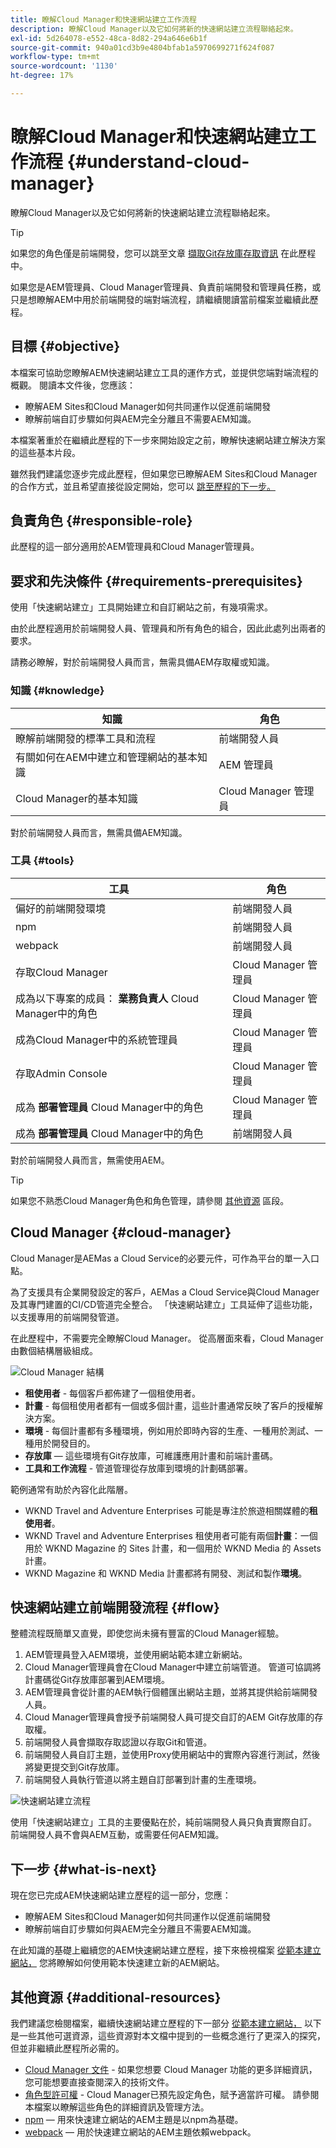 ```yaml
---
title: 瞭解Cloud Manager和快速網站建立工作流程
description: 瞭解Cloud Manager以及它如何將新的快速網站建立流程聯絡起來。
exl-id: 5d264078-e552-48ca-8d82-294a646e6b1f
source-git-commit: 940a01cd3b9e4804bfab1a5970699271f624f087
workflow-type: tm+mt
source-wordcount: '1130'
ht-degree: 17%

---
```


# 瞭解Cloud Manager和快速網站建立工作流程 {#understand-cloud-manager}

瞭解Cloud Manager以及它如何將新的快速網站建立流程聯絡起來。

>[!TIP]
>
>如果您的角色僅是前端開發，您可以跳至文章 [擷取Git存放庫存取資訊](retrieve-access.md) 在此歷程中。
>
>如果您是AEM管理員、Cloud Manager管理員、負責前端開發和管理員任務，或只是想瞭解AEM中用於前端開發的端對端流程，請繼續閱讀當前檔案並繼續此歷程。

## 目標 {#objective}

本檔案可協助您瞭解AEM快速網站建立工具的運作方式，並提供您端對端流程的概觀。 閱讀本文件後，您應該：

* 瞭解AEM Sites和Cloud Manager如何共同運作以促進前端開發
* 瞭解前端自訂步驟如何與AEM完全分離且不需要AEM知識。

本檔案著重於在繼續此歷程的下一步來開始設定之前，瞭解快速網站建立解決方案的這些基本片段。

雖然我們建議您逐步完成此歷程，但如果您已瞭解AEM Sites和Cloud Manager的合作方式，並且希望直接從設定開始，您可以 [跳至歷程的下一步。](create-site.md)

## 負責角色 {#responsible-role}

此歷程的這一部分適用於AEM管理員和Cloud Manager管理員。

## 要求和先決條件 {#requirements-prerequisites}

使用「快速網站建立」工具開始建立和自訂網站之前，有幾項需求。

由於此歷程適用於前端開發人員、管理員和所有角色的組合，因此此處列出兩者的要求。

請務必瞭解，對於前端開發人員而言，無需具備AEM存取權或知識。

### 知識 {#knowledge}

| 知識 | 角色 |
|---|---|
| 瞭解前端開發的標準工具和流程 | 前端開發人員 |
| 有關如何在AEM中建立和管理網站的基本知識 | AEM 管理員 |
| Cloud Manager的基本知識 | Cloud Manager 管理員 |

對於前端開發人員而言，無需具備AEM知識。

### 工具 {#tools}

| 工具 | 角色 |
|---|---|
| 偏好的前端開發環境 | 前端開發人員 |
| npm | 前端開發人員 |
| webpack | 前端開發人員 |
| 存取Cloud Manager | Cloud Manager 管理員 |
| 成為以下專案的成員： **業務負責人** Cloud Manager中的角色 | Cloud Manager 管理員 |
| 成為Cloud Manager中的系統管理員 | Cloud Manager 管理員 |
| 存取Admin Console | Cloud Manager 管理員 |
| 成為 **部署管理員** Cloud Manager中的角色 | Cloud Manager 管理員 |
| 成為 **部署管理員** Cloud Manager中的角色 | 前端開發人員 |

對於前端開發人員而言，無需使用AEM。

>[!TIP]
>
>如果您不熟悉Cloud Manager角色和角色管理，請參閱 [其他資源](#additional-resources) 區段。

## Cloud Manager {#cloud-manager}

Cloud Manager是AEMas a Cloud Service的必要元件，可作為平台的單一入口點。

為了支援具有企業開發設定的客戶，AEMas a Cloud Service與Cloud Manager及其專門建置的CI/CD管道完全整合。 「快速網站建立」工具延伸了這些功能，以支援專用的前端開發管道。

在此歷程中，不需要完全瞭解Cloud Manager。 從高層面來看，Cloud Manager由數個結構層級組成。

![Cloud Manager 結構](assets/cloud-manager-structure.png)

* **租使用者** - 每個客戶都佈建了一個租使用者。
* **計畫** - 每個租使用者都有一個或多個計畫，這些計畫通常反映了客戶的授權解決方案。
* **環境** - 每個計畫都有多種環境，例如用於即時內容的生產、一種用於測試、一種用於開發目的。
* **存放庫**  — 這些環境有Git存放庫，可維護應用計畫和前端計畫碼。
* **工具和工作流程** - 管道管理從存放庫到環境的計劃碼部署。

範例通常有助於內容化此階層。

* WKND Travel and Adventure Enterprises 可能是專注於旅遊相關媒體的&#x200B;**租使用者**。
* WKND Travel and Adventure Enterprises 租使用者可能有兩個&#x200B;**計畫**：一個用於 WKND Magazine 的 Sites 計畫，和一個用於 WKND Media 的 Assets 計畫。
* WKND Magazine 和 WKND Media 計畫都將有開發、測試和製作&#x200B;**環境**。

## 快速網站建立前端開發流程 {#flow}

整體流程既簡單又直覺，即使您尚未擁有豐富的Cloud Manager經驗。

1. AEM管理員登入AEM環境，並使用網站範本建立新網站。
1. Cloud Manager管理員會在Cloud Manager中建立前端管道。 管道可協調將計畫碼從Git存放庫部署到AEM環境。
1. AEM管理員會從計畫的AEM執行個體匯出網站主題，並將其提供給前端開發人員。
1. Cloud Manager管理員會授予前端開發人員可提交自訂的AEM Git存放庫的存取權。
1. 前端開發人員會擷取存取認證以存取Git和管道。
1. 前端開發人員自訂主題，並使用Proxy使用網站中的實際內容進行測試，然後將變更提交到Git存放庫。
1. 前端開發人員執行管道以將主題自訂部署到計畫的生產環境。

![快速網站建立流程](assets/qsc-flow.png)

使用「快速網站建立」工具的主要優點在於，純前端開發人員只負責實際自訂。 前端開發人員不會與AEM互動，或需要任何AEM知識。

## 下一步 {#what-is-next}

現在您已完成AEM快速網站建立歷程的這一部分，您應：

* 瞭解AEM Sites和Cloud Manager如何共同運作以促進前端開發
* 瞭解前端自訂步驟如何與AEM完全分離且不需要AEM知識。

在此知識的基礎上繼續您的AEM快速網站建立歷程，接下來檢視檔案 [從範本建立網站，](create-site.md) 您將瞭解如何使用範本快速建立新的AEM網站。

## 其他資源 {#additional-resources}

我們建議您檢閱檔案，繼續快速網站建立歷程的下一部分 [從範本建立網站，](create-site.md) 以下是一些其他可選資源，這些資源對本文檔中提到的一些概念進行了更深入的探究，但並非繼續此歷程所必需的。

* [Cloud Manager 文件](https://experienceleague.adobe.com/docs/experience-manager-cloud-service/onboarding/onboarding-concepts/cloud-manager-introduction.html) - 如果您想要 Cloud Manager 功能的更多詳細資訊，您可能想要直接查閱深入的技術文件。
* [角色型許可權](https://experienceleague.adobe.com/docs/experience-manager-cloud-manager/using/requirements/role-based-permissions.html) - Cloud Manager已預先設定角色，賦予適當許可權。 請參閱本檔案以瞭解這些角色的詳細資訊及管理方法。
* [npm](https://www.npmjs.com)  — 用來快速建立網站的AEM主題是以npm為基礎。
* [webpack](https://webpack.js.org)  — 用於快速建立網站的AEM主題依賴webpack。
